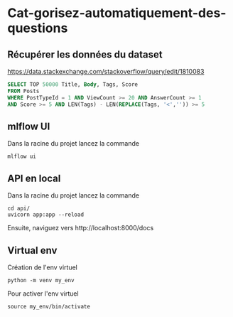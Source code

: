 # Cat-gorisez-automatiquement-des-questions

## Récupérer les données du dataset
https://data.stackexchange.com/stackoverflow/query/edit/1810083
```SQL
SELECT TOP 50000 Title, Body, Tags, Score
FROM Posts
WHERE PostTypeId = 1 AND ViewCount >= 20 AND AnswerCount >= 1
AND Score >= 5 AND LEN(Tags) - LEN(REPLACE(Tags, '<','')) >= 5
```

## mlflow UI
Dans la racine du projet lancez la commande
```
mlflow ui
```

## API en local
Dans la racine du projet lancez la commande
```
cd api/
uvicorn app:app --reload 
```

Ensuite, naviguez vers http://localhost:8000/docs


## Virtual env
Création de l'env virtuel
```
python -m venv my_env 
```

Pour activer l'env virtuel
```
source my_env/bin/activate
```
